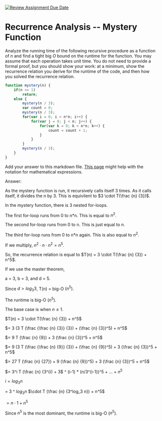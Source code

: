 [![Review Assignment Due Date](https://classroom.github.com/assets/deadline-readme-button-24ddc0f5d75046c5622901739e7c5dd533143b0c8e959d652212380cedb1ea36.svg)](https://classroom.github.com/a/OlW38W4k)
# Recurrence Analysis -- Mystery Function

Analyze the running time of the following recursive procedure as a function of
$n$ and find a tight big $O$ bound on the runtime for the function. You may
assume that each operation takes unit time. You do not need to provide a formal
proof, but you should show your work: at a minimum, show the recurrence relation
you derive for the runtime of the code, and then how you solved the recurrence
relation.

```javascript
function mystery(n) {
    if(n <= 1)
        return;
    else {
        mystery(n / 3);
        var count = 0;
        mystery(n / 3);
        for(var i = 0; i < n*n; i++) {
            for(var j = 0; j < n; j++) {
                for(var k = 0; k < n*n; k++) {
                    count = count + 1;
                }
            }
        }
        mystery(n / 3);
    }
}
```

Add your answer to this markdown file. [This
page](https://docs.github.com/en/get-started/writing-on-github/working-with-advanced-formatting/writing-mathematical-expressions)
might help with the notation for mathematical expressions.

Answer:

As the mystery function is run, it recursively calls itself 3 times. As it calls itself, it divides the n by 3. This is equivilent to $3 \cdot T(\frac {n} {3})$.

In the mystery function, there is 3 nested for-loops. 

The first for-loop runs from 0 to n*n. This is equal to $n^2$.

The second for-loop runs from 0 to n. This is just equal to $n$.

The third for-loop runs from 0 to n*n again. This is also equal to $n^2$.

If we multiply, $n^2 \cdot n \cdot n^2 = n^5$.

So, the recurrence relation is equal to $T(n) = 3 \cdot T(\frac {n} {3}) + n^5$.

If we use the master theorem,

a = 3, b = 3, and d = 5.

Since $d > log_{3} 3$, T(n) = big-O $(n^5)$.

The runtime is big-O $(n^5)$.

The base case is when $n \leq 1$.

$T(n) = 3 \cdot T(\frac {n} {3}) + n^5$

$= 3 (3 T (\frac {\frac {n} {3}} {3}) + (\frac {n} {3})^5) + n^5$

$= 9 T (\frac {n} {9}) + 3 (\frac {n} {3})^5 + n^5$

$= 9 (3 T (\frac {\frac {n} {9}} {3}) + (\frac {n} {9})^5) + 3 (\frac {n} {3})^5 + n^5$

$= 27 T (\frac {n} {27}) + 9 (\frac {n} {9})^5) + 3 (\frac {n} {3})^5 + n^5$

$= 3^i T (\frac {n} {3^i}) + 3$ ^ (i-1) * (n/3^(i-1))^5 + ... + $n^5$

$i = log_3 n$

= 3 ^ $log_{3} n$ $\cdot T (\frac {n} {3^log_3 n}) + n^5$

$= n \cdot 1 + n^5$

Since $n^5$ is the most dominant, the runtime is big-O ($n^5$).
